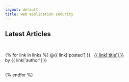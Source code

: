 ```yaml
---
layout: default
title: web application security
---
```

<h2>Latest Articles</h2>
<br />

{% for link in links %}
    <span class="post_date">@{{ link['posted'] }}</span>&nbsp;&nbsp;
    <a class="post_title" href="{{ link['url'] }}">{{ link['title'] }}</a><br />
    <span class="tagline">by {{ link['author'] }}</span>
    <br /><br />

{% endfor %}